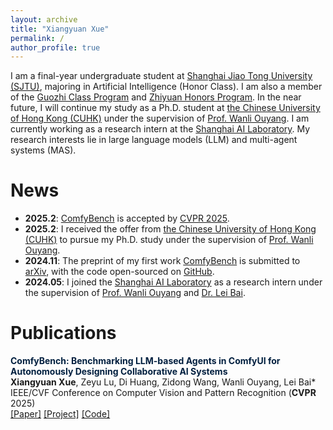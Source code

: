 ```yaml
---
layout: archive
title: "Xiangyuan Xue"
permalink: /
author_profile: true
---
```


I am a final-year undergraduate student at [Shanghai Jiao Tong University (SJTU)](https://en.sjtu.edu.cn/about/general_information), majoring in Artificial Intelligence (Honor Class). I am also a member of the [Guozhi Class Program](http://www.qingyuan.sjtu.edu.cn/c/Introductiongzb) and [Zhiyuan Honors Program](https://en.zhiyuan.sjtu.edu.cn/en/about/overview). In the near future, I will continue my study as a Ph.D. student at [the Chinese University of Hong Kong (CUHK)](https://www.cuhk.edu.hk/english/aboutus/university-intro.html) under the supervision of [Prof. Wanli Ouyang](https://wlouyang.github.io/). I am currently working as a research intern at the [Shanghai AI Laboratory](https://www.shlab.org.cn/aboutus). My research interests lie in large language models (LLM) and multi-agent systems (MAS).

News
======

- **2025.2**: [ComfyBench](https://xxyqwq.github.io/ComfyBench) is accepted by [CVPR 2025](https://cvpr.thecvf.com/Conferences/2025).
- **2025.2**: I received the offer from [the Chinese University of Hong Kong (CUHK)](https://www.cuhk.edu.hk/english/aboutus/university-intro.html) to pursue my Ph.D. study under the supervision of [Prof. Wanli Ouyang](https://wlouyang.github.io/).
- **2024.11**: The preprint of my first work [ComfyBench](https://xxyqwq.github.io/ComfyBench) is submitted to [arXiv](https://arxiv.org/abs/2409.01392), with the code open-sourced on [GitHub](https://github.com/xxyQwQ/ComfyBench).
- **2024.05**: I joined the [Shanghai AI Laboratory](https://www.shlab.org.cn/aboutus) as a research intern under the supervision of [Prof. Wanli Ouyang](https://wlouyang.github.io/) and [Dr. Lei Bai](http://leibai.site/).

Publications
======

**<font color="#001f3f">ComfyBench: Benchmarking LLM-based Agents in ComfyUI for Autonomously Designing Collaborative AI Systems</font>**<br />
**Xiangyuan Xue**, Zeyu Lu, Di Huang, Zidong Wang, Wanli Ouyang, Lei Bai*<br />
IEEE/CVF Conference on Computer Vision and Pattern Recognition (**CVPR** 2025)<br />
[[Paper]](https://arxiv.org/abs/2409.01392) [[Project]](https://xxyqwq.github.io/ComfyBench) [[Code]](https://github.com/xxyQwQ/ComfyBench)<br />
